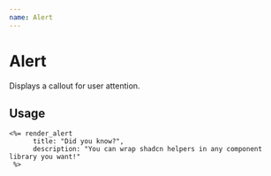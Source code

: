 ```yaml
---
name: Alert
---
```


# Alert

Displays a callout for user attention.

## Usage

```erb
<%= render_alert
      title: "Did you know?",
      description: "You can wrap shadcn helpers in any component library you want!"
 %>
```
